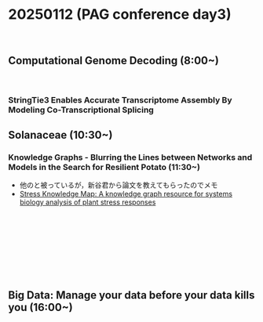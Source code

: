 # 20250112 (PAG conference day3)

&nbsp;

## Computational Genome Decoding (8:00~)

&nbsp;

### StringTie3 Enables Accurate Transcriptome Assembly By Modeling Co-Transcriptional Splicing




## Solanaceae (10:30~)

### Knowledge Graphs - Blurring the Lines between Networks and Models in the Search for Resilient Potato (11:30~)

- 他のと被っているが，新谷君から論文を教えてもらったのでメモ
- [Stress Knowledge Map: A knowledge graph resource for systems biology analysis of plant stress responses](https://doi.org/10.1016/j.xplc.2024.100920)

&nbsp;

&nbsp;

## 

&nbsp;

&nbsp;

## Big Data: Manage your data before your data kills you (16:00~)

